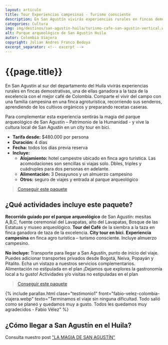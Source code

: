 ```yaml
---
layout: articulo
title: Tour Experiencias campesinas - Turismo consciente
description: En San Agustín vivirás experiencias rurales en fincas demostrativas, una de ellas ganadora a la taza de excelencia con el mejor café de Colombia
categories: Cultura
img: img/destinos/san-agustin-huila/turismo-cafe-san-agustin-vertical.webp
alt: Parque arqueológico de San Agustín Huila
autor: Colombia Viajera
copyright: Julian Andres Franco Bedoya
excerpt_separator: <!-- excerpt -->
---
```


# {{page.title}}

En San Agustín al sur del departamento del Huila vivirás experiencias rurales en fincas demostrativas, una de ellas ganadora a la taza de la excelencia con el mejor café de Colombia. Comparte el vivir del campo con una familia campesina en una finca agroturística, recorriendo sus senderos, aprendiendo de los cultivos orgánicos y preparando recetas caseras.

<!-- excerpt -->

Para complementar esta experiencia sentirás la magia del parque arqueológico de San Agustín – Patrimonio de la Humanidad - y vive la cultura local de San Agustín en un city tour en bici.

* **Tarifa desde:** $480.000 por persona
* **Duración:** 4 días
* **Fecha:** todos los días previa reserva
* **Incluye:**
  * **Alojamiento:** hotel campestre ubicado en finca agro turística. Las acomodaciones son sencillas si viajas solo. Dbles, triples y cuádruples para dos personas en adelante.
  * **Alimentación:** 3 Desayunos y un almuerzo campesino
  * **Otros:** seguro de viajes y entrada al parque arqueológico

>[Conseguir este paquete](https://api.whatsapp.com/send?phone=+573209673925&text=Hola.%20Me%20encantar%C3%ADa%20saber%20m%C3%A1s%20sobre%20este%20paquete:%20Experiencia%20Campesina)

## ¿Qué actividades incluye este paquete?

**Recorrido guiado por el parque arqueológico** de San Agustín: mesitas A,B,C, fuente ceremonial del Lavapatas, alto del Lavapatas, Bosque de las Estatuas y museo arqueológico. **Tour del Café** de la siembra a la taza en finca ganadora de taza de la excelencia. **City tour en bici**. **Experiencia campesina** en finca agro turística – turismo consciente. Incluye almuerzo campesino.

**No incluye:** Transporte para llegar a San Agustín, punto de inicio del viaje. Puedes adicionar transportes privados desde Bogotá, Neiva, Popayán y Pitalito. Echa un vistazo a nuestros servicios complementarios. Alimentación no estipulada en el plan ¡Dejamos que explores la gastronomía local a tu gusto! Actividades y/o visitas no estipuladas en el plan

>[Conseguir este paquete](https://api.whatsapp.com/send?phone=+573209673925&text=Hola.%20Me%20encantar%C3%ADa%20saber%20m%C3%A1s%20sobre%20este%20paquete:%20Experiencia%20Campesina)

{% include parallax.html clase="testimonio1" front="fabio-velez-colombia-viajera.webp" texto="Terminamos el viaje sin ninguna dificultad. Todo salió como se planeó y quedamos muy a gusto. Todos les quedamos muy agradecidos - Fabio Vélez" %}

## ¿Cómo llegar a San Agustín en el Huila?

Consulta nuestro post ["LA MAGIA DE SAN AGUSTÍN"]({{site.baseurl}}/san-agustin/)
